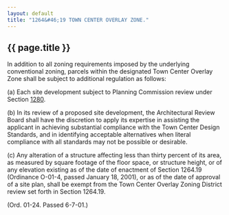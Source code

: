 ```yaml
---
layout: default 
title: "1264&#46;19 TOWN CENTER OVERLAY ZONE."
---
```


{{ page.title }}
----------------

In addition to all zoning requirements imposed by the underlying
conventional zoning, parcels within the designated Town Center Overlay
Zone shall be subject to additional regulation as follows:

​(a) Each site development subject to Planning Commission review under
Section [1280](54f1829c.html).

​(b) In its review of a proposed site development, the Architectural
Review Board shall have the discretion to apply its expertise in
assisting the applicant in achieving substantial compliance with the
Town Center Design Standards, and in identifying acceptable alternatives
when literal compliance with all standards may not be possible or
desirable.

​(c) Any alteration of a structure affecting less than thirty percent of
its area, as measured by square footage of the floor space, or structure
height, or of any elevation existing as of the date of enactment of
Section 1264.19 (Ordinance O-01-4, passed January 18, 2001), or as of
the date of approval of a site plan, shall be exempt from the Town
Center Overlay Zoning District review set forth in Section 1264.19.

(Ord. 01-24. Passed 6-7-01.)
